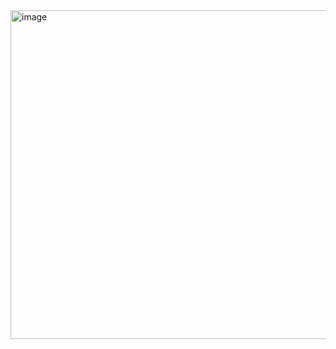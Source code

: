<img width="526" alt="image" src="https://user-images.githubusercontent.com/45949870/162630401-78cb8d79-5165-47f4-88e9-95ce5b70476e.png">
